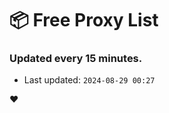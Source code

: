# :package: Free Proxy List
### Updated every 15 minutes.

- Last updated: `2024-08-29 00:27`

:heart:
